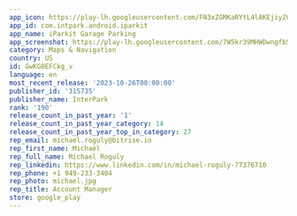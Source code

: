 ```yaml
---
app_icon: https://play-lh.googleusercontent.com/FN3xZGMKaRYtL4lAKEjiyZCRRBQCisguQvYDg5pkYarVX5G0qghCWZJejviJ2fZifw
app_id: com.intpark.android.iparkit
app_name: iParkit Garage Parking
app_screenshot: https://play-lh.googleusercontent.com/7W5kr39MHWDwngfb5XK8f-SfBCa7gvqgh3UPpn2VT6QuQIFXnUwQHLoz5eYRnh7g0wQ
category: Maps & Navigation
country: US
id: GwKG8EFCkg_v
language: en
most_recent_release: '2023-10-26T00:00:00'
publisher_id: '315735'
publisher_name: InterPark
rank: '190'
release_count_in_past_year: '1'
release_count_in_past_year_category: 14
release_count_in_past_year_top_in_category: 27
rep_email: michael.roguly@bitrise.io
rep_first_name: Michael
rep_full_name: Michael Roguly
rep_linkedin: https://www.linkedin.com/in/michael-roguly-77376710
rep_phone: +1 949-233-3404
rep_photo: michael.jpg
rep_title: Account Manager
store: google_play
---
```

